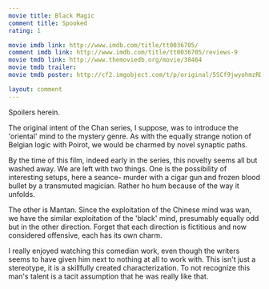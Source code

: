 ```yaml
---
movie title: Black Magic
comment title: Spooked
rating: 1

movie imdb link: http://www.imdb.com/title/tt0036705/
comment imdb link: http://www.imdb.com/title/tt0036705/reviews-9
movie tmdb link: http://www.themoviedb.org/movie/38464
movie tmdb trailer: 
movie tmdb poster: http://cf2.imgobject.com/t/p/original/5SCf9jwyohmzRDm569PMtpKYIZY.jpg

layout: comment
---
```


Spoilers herein.

The original intent of the Chan series, I suppose, was to introduce the 'oriental' mind to the mystery genre. As with the equally strange notion of Belgian logic with Poirot, we would be charmed by novel synaptic paths. 

By the time of this film, indeed early in the series, this novelty seems all but washed away. We are left with two things. One is the possibility of interesting setups, here a seance- murder with a cigar gun and frozen blood bullet by a transmuted magician. Rather ho hum because of the way it unfolds.

The other is Mantan. Since the exploitation of the Chinese mind was wan, we have the similar exploitation of the 'black' mind, presumably equally odd but in the other direction. Forget that each direction is fictitious and now considered offensive, each has its own charm.

I really enjoyed watching this comedian work, even though the writers seems to have given him next to nothing at all to work with. This isn't just a stereotype, it is a skillfully created characterization. To not recognize this man's talent is a tacit assumption that he was really like that.